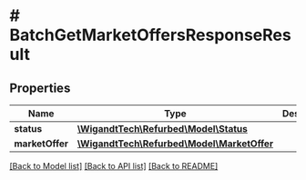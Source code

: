 # # BatchGetMarketOffersResponseResult

## Properties

Name | Type | Description | Notes
------------ | ------------- | ------------- | -------------
**status** | [**\WigandtTech\Refurbed\Model\Status**](Status.md) |  | [optional]
**marketOffer** | [**\WigandtTech\Refurbed\Model\MarketOffer**](MarketOffer.md) |  | [optional]

[[Back to Model list]](../../README.md#models) [[Back to API list]](../../README.md#endpoints) [[Back to README]](../../README.md)
